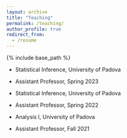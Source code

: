 ```yaml
---
layout: archive
title: "Teaching"
permalink: /teaching/
author_profile: true
redirect_from:
  - /resume
---
```


{% include base_path %}

* Statistical Inference, University of Padova
 * Assistant Professor, Spring 2023

* Statistical Inference, University of Padova
 * Assistant Professor, Spring 2022

* Analysis I, University of Padova
 * Assistant Professor, Fall 2021


